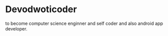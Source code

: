 # Devodwoticoder
to become computer science enginner and self coder and also android app developer.
